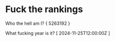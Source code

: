 # Fuck the rankings

Who the hell am I?
{ 5263192 }

What fucking year is it?
[ 2024-11-25T12:00:00Z ]
